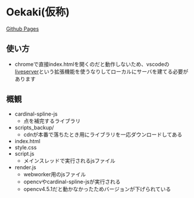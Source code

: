 # Oekaki(仮称)

[Github Pages](https://ixactly.github.io/oekaki)


## 使い方
* chromeで直接index.htmlを開くのだと動作しないため、vscodeの[liveserver](https://marketplace.visualstudio.com/items?itemName=ritwickdey.LiveServer)という拡張機能を使うなりしてローカルにサーバを建てる必要があります

## 概観
* cardinal-spline-js
  * 点を補完するライブラリ
* scripts_backup/
  * cdnが本番で落ちたとき用にライブラリを一応ダウンロードしてある
* index.html
* style.css
* script.js
  * メインスレッドで実行されるjsファイル
* render.js
  * webworker用のjsファイル
  * opencvやcardinal-spline-jsが実行される
  * opencv4.5.1だと動かなかったためバージョンが下げられている

